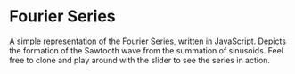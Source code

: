 # Fourier Series
A simple representation of the Fourier Series, written in JavaScript.
Depicts the formation of the Sawtooth wave from the summation of sinusoids.
Feel free to clone and play around with the slider to see the series in action.
